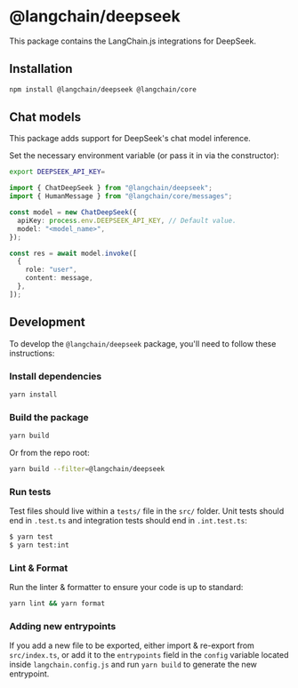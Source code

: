 # @langchain/deepseek

This package contains the LangChain.js integrations for DeepSeek.

## Installation

```bash npm2yarn
npm install @langchain/deepseek @langchain/core
```

## Chat models

This package adds support for DeepSeek's chat model inference.

Set the necessary environment variable (or pass it in via the constructor):

```bash
export DEEPSEEK_API_KEY=
```

```typescript
import { ChatDeepSeek } from "@langchain/deepseek";
import { HumanMessage } from "@langchain/core/messages";

const model = new ChatDeepSeek({
  apiKey: process.env.DEEPSEEK_API_KEY, // Default value.
  model: "<model_name>",
});

const res = await model.invoke([
  {
    role: "user",
    content: message,
  },
]);
```

## Development

To develop the `@langchain/deepseek` package, you'll need to follow these instructions:

### Install dependencies

```bash
yarn install
```

### Build the package

```bash
yarn build
```

Or from the repo root:

```bash
yarn build --filter=@langchain/deepseek
```

### Run tests

Test files should live within a `tests/` file in the `src/` folder. Unit tests should end in `.test.ts` and integration tests should
end in `.int.test.ts`:

```bash
$ yarn test
$ yarn test:int
```

### Lint & Format

Run the linter & formatter to ensure your code is up to standard:

```bash
yarn lint && yarn format
```

### Adding new entrypoints

If you add a new file to be exported, either import & re-export from `src/index.ts`, or add it to the `entrypoints` field in the `config` variable located inside `langchain.config.js` and run `yarn build` to generate the new entrypoint.
